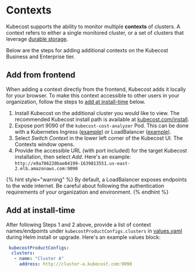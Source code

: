 # Contexts

Kubecost supports the ability to monitor multiple **contexts** of clusters. A context refers to either a single monitored cluster, or a set of clusters that leverage [durable storage](long-term-storage.md).

Below are the steps for adding additional contexts on the Kubecost Business and Enterprise tier.

## Add from frontend

When adding a context directly from the frontend, Kubecost adds it locally for your browser. To make this context accessible to other users in your organization, follow the steps to [add at install-time](context-switcher.md#add-at-install-time) below.

1. Install Kubecost on the additional cluster you would like to view. The recommended Kubecost install path is available at [kubecost.com/install](https://www.kubecost.com/install).
2. Expose port 9090 of the `kubecost-cost-analyzer` Pod. This can be done with a Kubernetes Ingress ([example](ingress-examples.md)) or LoadBalancer ([example](images/kubecost-lb.yaml)).
3. Select _Switch Context_ in the lower left corner of the Kubecost UI. The Contexts window opens.
4. Provide the accessible URL (with port included) for the target Kubecost installation, then select _Add_. Here's an example: `http://e9a706220bae04199-1639813551.us-east-2.elb.amazonaws.com:9090`

{% hint style="warning" %}
By default, a LoadBalancer exposes endpoints to the wide internet. Be careful about following the authentication requirements of your organization and environment.
{% endhint %}

## Add at install-time

After following Steps 1 and 2 above, provide a list of context names/endpoints under `kubecostProductConfigs.clusters` in [values.yaml](https://github.com/kubecost/cost-analyzer-helm-chart/blob/master/cost-analyzer/values.yaml) during Helm install or upgrade. Here's an example values block:

```yaml
 kubecostProductConfigs:
  clusters:
   - name: "Cluster A"
     address: http://cluster-a.kubecost.com:9090
```

